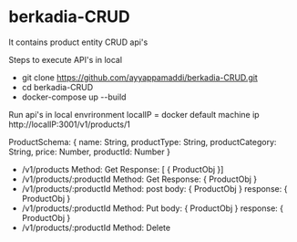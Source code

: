 # berkadia-CRUD
It contains product entity CRUD api's

Steps to execute API's in local
- git clone https://github.com/ayyappamaddi/berkadia-CRUD.git
- cd berkadia-CRUD
- docker-compose up --build 

Run api's in local envrironment
 localIP = docker default machine ip
 http://localIP:3001/v1/products/1
 
ProductSchema: 
    { name: String, productType: String, productCategory: String, price: Number,  productId: Number }
  - /v1/products
     Method: Get
     Response: [ { ProductObj }]
  - /v1/products/:productId
    Method: Get
    Response:  { ProductObj }
  - /v1/products/:productId
    Method: post
    body: { ProductObj }
    response:  { ProductObj }
  - /v1/products/:productId
    Method: Put
    body: { ProductObj }
    response:  { ProductObj }
  - /v1/products/:productId
    Method: Delete
